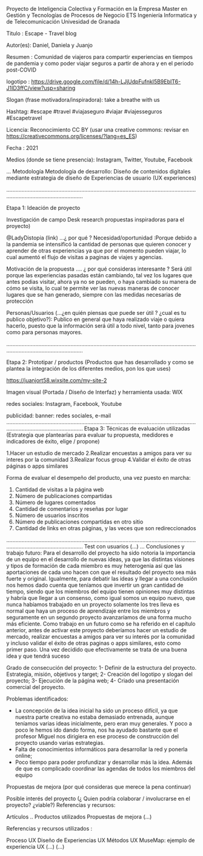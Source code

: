 Proyecto de Inteligencia Colectiva y Formación en la Empresa Master en Gestión y Tecnologías de Procesos de Negocio ETS Ingeniería Informatica y de Telecomunicación Univesidad de Granada

Titulo : Escape - Travel blog 

Autor(es): Daniel, Daniela y Juanjo

Resumen : Comunidad de viajeros para compartir experiencias en tiempos de pandemia y como poder viajar seguros a partir de ahora y en el periodo post-COVID

logotipo : https://drive.google.com/file/d/14h-LJjUdpFufnkI5B9EbIT6-J1ID3ffC/view?usp=sharing

Slogan (frase motivadora/inspiradora): take a breathe with us

Hashtag: #escape #travel #viajaseguro #viajar #viajesseguros #Escapetravel

Licencia: Reconocimiento CC BY (usar una creative commons: revisar en https://creativecommons.org/licenses/?lang=es_ES)

Fecha : 2021

Medios (donde se tiene presencia): Instagram, Twitter, Youtube, Facebook

...
Metodología
Metodología de desarrollo: Diseño de contenidos digitales mediante estrategia de diseño de Experiencias de usuario (UX experiences)


..............................................................................................................................................................................

Etapa 1: Ideación de proyecto

Investigación de campo Desk research propuestas inspiradoras para el proyecto)

@LadyDistopia (link) ...¿ por qué ? 
Necesidad/oportunidad :Porque debido a la pandemia se intensificó la cantidad de personas que quieren conocer y aprender de otras experiencias ya que por el momento pueden viajar, lo cual aumentó el flujo de visitas a paginas de viajes y agencias.

Motivación de la propuesta .... ¿ por qué consideras interesante ? Será útil porque las experiencias pasadas están cambiando, tal vez los lugares que antes podias visitar, ahora ya no se pueden, o haya cambiado su manera de cómo se visita, lo cual te permite ver las nuevas maneras de conocer lugares que se han generado, siempre con las medidas necesarias de protección

Personas/Usuarios (...¿en quién piensas que puede ser útil ? ¿cual es tu publico objetivo?): Publico en general que haya realizado viaje o quiera hacerlo, puesto que la información será útil a todo nivel, tanto para jovenes como para personas mayores. 

..............................................................................................................................................................................

Etapa 2: Prototipar / productos
(Productos que has desarrollado y como se plantea la integración de los diferentes medios, pon los que uses)

https://juanjort58.wixsite.com/my-site-2

Imagen visual (Portada / Diseño de Interfaz) y herramienta usada: WIX

redes sociales: Instagram, Facebook, Youtube

publicidad: banner: redes sociales, e-mail
..............................................................................................................................................................................
Etapa 3: Técnicas de evaluación utilizadas
(Estrategia que plantearías para evaluar tu propuesta, medidores e indicadores de éxito, elige / propone)

  1.Hacer un estudio de mercado
  2.Realizar encuestas a amigos para ver su interes por la comunidad
  3.Realizar focus group
  4.Validar el éxito de otras páginas o apps similares

Forma de evaluar el desempeño del producto, una vez puesto en marcha:

  1. Cantidad de visitas a la página web
  2. Número de publicaciones compartidas
  3. Número de lugares comentados
  4. Cantidad de comentarios y reseñas por lugar
  5. Número de usuarios inscritos
  7. Número de publicaciones compartidas en otro sitio 
  8. Cantidad de links en otras páginas, y las veces que son redireccionados



..............................................................................................................................................................................
Test con usuarios (...)
...
Conclusiones y trabajo futuro: 
Para el desarrollo del proyecto ha sido notoria la importancia de un equipo en el desarrollo de nuevas ideas, ya que las distintas visiones y tipos de formación de cada miembro es muy heterogenia así que las aportaciones de cada uno hacen con que el resultado del proyecto sea más fuerte y original. Igualmente, para debatir las ideas y llegar a una conclusión nos hemos dado cuenta que teníamos que invertir un gran cantidad de tiempo, siendo que los miembros del equipo tienen opiniones muy distintas y habría que llegar a un consenso, como igual somos un equipo nuevo, que nunca habíamos trabajado en un proyecto solamente los tres lleva es normal que haya un proceso de aprendizaje entre los miembros y seguramente en un segundo proyecto avanzaríamos de una forma mucho más eficiente.
Como trabajo en un futuro como se ha referido en el capítulo anterior, antes de activar este proyecto deberíamos hacer un estudio de mercado, realizar encuestas a amigos para ver su interés por la comunidad y incluso validar el éxito de otras paginas o apps similares, esto como primer paso. Una vez decidido que efectivamente se trata de una buena idea y que tendrá suceso 

Grado de consecución del proyecto:
1-	Definir de la estructura del proyecto. Estrategia, misión, objetivos y target;
2-	Creación del logotipo y slogan del proyecto;
3-	Ejecución de la página web;
4-	Criado una presentación comercial del proyecto.


Problemas identificados: 
- La concepción de la idea inicial ha sido un proceso difícil, ya que nuestra parte creativa no estaba demasiado entrenada, aunque teníamos varias ideas inicialmente, pero eran muy generales. Y poco a poco le hemos ido dando forma, nos ha ayudado bastante que el profesor Miguel nos dirigiera en ese proceso de construcción del proyecto usando varias estrategias.
- Falta de conocimientos informáticos para desarrollar la red y ponerla online;
- Poco tiempo para poder profundizar y desarrollar más la idea. Además de que es complicado coordinar las agendas de todos los miembros del equipo

Propuestas de mejora (por qué consideras que merece la pena continuar)


Posible interés del proyecto (¿ Quien podría colaborar / involucrarse en el proyecto? ¿viable?)
Referencias y recursos:

Artículos ..
Productos utilizados
Propuestas de mejora
(...)

Referencias y recursos utilizados :

Proceso UX
Diseño de Experiencias UX
Métodos UX
MuseMap: ejemplo de experiencia UX
(...)
(...)

